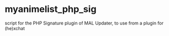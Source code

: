 myanimelist_php_sig
===================

script for the PHP Signature plugin of MAL Updater, to use from a plugin for (he)xchat